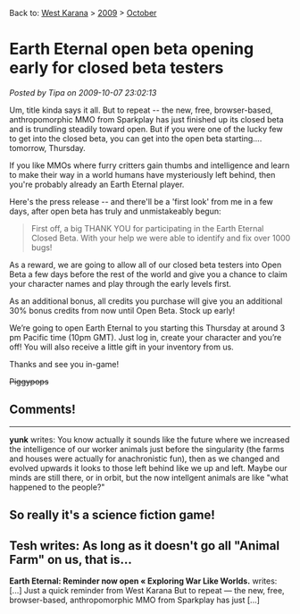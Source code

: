 Back to: [West Karana](/posts/westkarana.md) > [2009](/posts/2009/westkarana.md) > [October](./westkarana.md)
# Earth Eternal open beta opening early for closed beta testers

*Posted by Tipa on 2009-10-07 23:02:13*

Um, title kinda says it all. But to repeat -- the new, free, browser-based, anthropomorphic MMO from Sparkplay has just finished up its closed beta and is trundling steadily toward open. But if you were one of the lucky few to get into the closed beta, you can get into the open beta starting.... tomorrow, Thursday.

If you like MMOs where furry critters gain thumbs and intelligence and learn to make their way in a world humans have mysteriously left behind, then you're probably already an Earth Eternal player.

Here's the press release -- and there'll be a 'first look' from me in a few days, after open beta has truly and unmistakeably begun:


> First off, a big THANK YOU for participating in the Earth Eternal Closed Beta. With your help we were able to identify and fix over 1000 bugs!
 
As a reward, we are going to allow all of our closed beta testers into Open Beta a few days before the rest of the world and give you a chance to claim your character names and play through the early levels first.
 
As an additional bonus, all credits you purchase will give you an additional 30% bonus credits from now until Open Beta. Stock up early!
 
We’re going to open Earth Eternal to you starting this Thursday at around 3 pm Pacific time (10pm GMT). Just log in, create your character and you’re off! You will also receive a little gift in your inventory from us.
 
Thanks and see you in-game!
 
~~Piggypops~~





## Comments!
---
**yunk** writes: You know actually it sounds like the future where we increased the intelligence of our worker animals just before the singularity (the farms and houses were actually for anachronistic fun), then as we changed and evolved upwards it looks to those left behind like we up and left. Maybe our minds are still there, or in orbit, but the now intellgent animals are like "what happened to the people?"

So really it's a science fiction game!
---
**Tesh** writes: As long as it doesn't go all "Animal Farm" on us, that is...
---
**Earth Eternal: Reminder now open &laquo; Exploring War Like Worlds.** writes: [...] Just a quick reminder from West Karana But to repeat — the new, free, browser-based, anthropomorphic MMO from Sparkplay has just [...]
